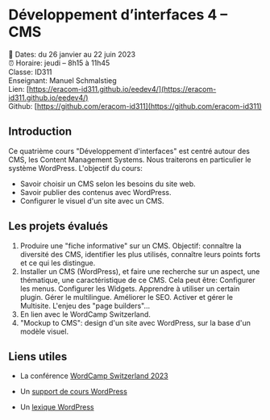 # Développement d’interfaces 4 – CMS

📅 Dates: du 26 janvier au 22 juin 2023  
⏰ Horaire: jeudi – 8h15 à 11h45  
Classe: ID311  
Enseignant: Manuel Schmalstieg  
Lien: [https://eracom-id311.github.io/eedev4/](https://eracom-id311.github.io/eedev4/)  
Github: [https://github.com/eracom-id311](https://github.com/eracom-id311)


## Introduction

Ce quatrième cours "Développement d'interfaces" est centré autour des CMS, les Content Management Systems. Nous traiterons en particulier le système WordPress. L'objectif du cours:

- Savoir choisir un CMS selon les besoins du site web.
- Savoir publier des contenus avec WordPress.
- Configurer le visuel d'un site avec un CMS.

## Les projets évalués

1. Produire une "fiche informative" sur un CMS. Objectif: connaître la diversité des CMS, identifier les plus utilisés, connaître leurs points forts et ce qui les distingue.
2. Installer un CMS (WordPress), et faire une recherche sur un aspect, une thématique, une caractéristique de ce CMS. Cela peut être: Configurer les menus. Configurer les Widgets. Apprendre à utiliser un certain plugin. Gérer le multilingue. Améliorer le SEO. Activer et gérer le Multisite. L'enjeu des "page builders"...
3. En lien avec le WordCamp Switzerland.
4. "Mockup to CMS": design d'un site avec WordPress, sur la base d'un modèle visuel.

## Liens utiles

- La conférence [WordCamp Switzerland 2023](https://switzerland.wordcamp.org/2023/)

- Un [support de cours WordPress](https://cours-web.ch/wp/)
- Un [lexique WordPress](http://cours-web.ch/wp-module-1/lexique.html)